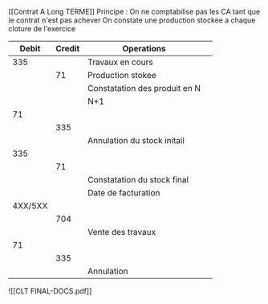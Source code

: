[[Contrat A Long TERME]]
Principe : 
	On ne comptabilise pas les CA tant que le contrat n'est pas achever
	On constate une production stockee a chaque cloture de l'exercice

| Debit   | Credit | Operations                    |     |
| ------- | ------ | ----------------------------- | --- |
| 335     |        | Travaux en cours              |     |
|         | 71     | Production stokee             |     |
|         |        | Constatation des produit en N |     |
|         |        | N+1                           |     |
| 71      |        |                               |     |
|         | 335    |                               |     |
|         |        | Annulation du stock initail   |     |
| 335     |        |                               |     |
|         | 71     |                               |     |
|         |        | Constatation du stock final   |     |
|         |        | Date de facturation           |     |
| 4XX/5XX |        |                               |     |
|         | 704    |                               |     |
|         |        | Vente des travaux             |     |
| 71      |        |                               |     |
|         | 335    |                               |     |
|         |        | Annulation                    |     |
![[CLT FINAL-DOCS.pdf]]
